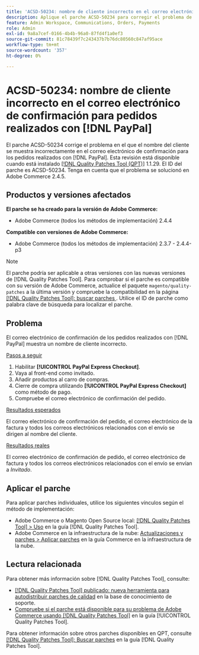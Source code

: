 ```yaml
---
title: 'ACSD-50234: nombre de cliente incorrecto en el correo electrónico de confirmación para pedidos realizados con  [!DNL PayPal]'
description: Aplique el parche ACSD-50234 para corregir el problema de Adobe Commerce en el que el nombre del cliente se muestra incorrectamente en el correo electrónico de confirmación para los pedidos realizados con  [!DNL PayPal].
feature: Admin Workspace, Communications, Orders, Payments
role: Admin
exl-id: 9a8a7cef-0166-4b4b-96a0-87fd4f1a0ef3
source-git-commit: 81c78439f7c243437b7b76dc80560c847af95ace
workflow-type: tm+mt
source-wordcount: '357'
ht-degree: 0%

---
```


# ACSD-50234: nombre de cliente incorrecto en el correo electrónico de confirmación para pedidos realizados con [!DNL PayPal]

El parche ACSD-50234 corrige el problema en el que el nombre del cliente se muestra incorrectamente en el correo electrónico de confirmación para los pedidos realizados con [!DNL PayPal]. Esta revisión está disponible cuando está instalado [[!DNL Quality Patches Tool (QPT)]](https://experienceleague.adobe.com/es/docs/commerce-knowledge-base/kb/announcements/commerce-announcements/magento-quality-patches-released-new-tool-to-self-serve-quality-patches) 1.1.29. El ID del parche es ACSD-50234. Tenga en cuenta que el problema se solucionó en Adobe Commerce 2.4.5.

## Productos y versiones afectados

**El parche se ha creado para la versión de Adobe Commerce:**

* Adobe Commerce (todos los métodos de implementación) 2.4.4

**Compatible con versiones de Adobe Commerce:**

* Adobe Commerce (todos los métodos de implementación) 2.3.7 - 2.4.4-p3

>[!NOTE]
>
>El parche podría ser aplicable a otras versiones con las nuevas versiones de [!DNL Quality Patches Tool]. Para comprobar si el parche es compatible con su versión de Adobe Commerce, actualice el paquete `magento/quality-patches` a la última versión y compruebe la compatibilidad en la página [[!DNL Quality Patches Tool]: buscar parches ](https://experienceleague.adobe.com/tools/commerce-quality-patches/index.html?lang=es). Utilice el ID de parche como palabra clave de búsqueda para localizar el parche.

## Problema

El correo electrónico de confirmación de los pedidos realizados con [!DNL PayPal] muestra un nombre de cliente incorrecto.

<u>Pasos a seguir</u>

1. Habilitar **[!UICONTROL PayPal Express Checkout]**.
1. Vaya al front-end como invitado.
1. Añadir productos al carro de compras.
1. Cierre de compra utilizando **[!UICONTROL PayPal Express Checkout]** como método de pago.
1. Compruebe el correo electrónico de confirmación del pedido.

<u>Resultados esperados</u>

El correo electrónico de confirmación del pedido, el correo electrónico de la factura y todos los correos electrónicos relacionados con el envío se dirigen al nombre del cliente.

<u>Resultados reales</u>

El correo electrónico de confirmación de pedido, el correo electrónico de factura y todos los correos electrónicos relacionados con el envío se envían a *Invitado*.

## Aplicar el parche

Para aplicar parches individuales, utilice los siguientes vínculos según el método de implementación:

* Adobe Commerce o Magento Open Source local: [[!DNL Quality Patches Tool] > Uso](/help/tools/quality-patches-tool/usage.md) en la guía [!DNL Quality Patches Tool].
* Adobe Commerce en la infraestructura de la nube: [Actualizaciones y parches > Aplicar parches](https://experienceleague.adobe.com/docs/commerce-cloud-service/user-guide/develop/upgrade/apply-patches.html?lang=es) en la guía Commerce en la infraestructura de la nube.

## Lectura relacionada

Para obtener más información sobre [!DNL Quality Patches Tool], consulte:

* [[!DNL Quality Patches Tool] publicado: nueva herramienta para autodistribuir parches de calidad](https://experienceleague.adobe.com/es/docs/commerce-knowledge-base/kb/announcements/commerce-announcements/magento-quality-patches-released-new-tool-to-self-serve-quality-patches) en la base de conocimiento de soporte.
* [Compruebe si el parche está disponible para su problema de Adobe Commerce usando [!DNL Quality Patches Tool]](/help/tools/quality-patches-tool/patches-available-in-qpt/check-patch-for-magento-issue-with-magento-quality-patches.md) en la guía [!UICONTROL Quality Patches Tool].


Para obtener información sobre otros parches disponibles en QPT, consulte [[!DNL Quality Patches Tool]: Buscar parches](https://experienceleague.adobe.com/tools/commerce-quality-patches/index.html?lang=es) en la guía [!DNL Quality Patches Tool].
